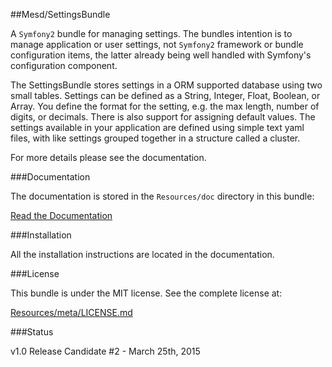 ##Mesd/SettingsBundle

A `Symfony2` bundle for managing settings. The bundles intention is to manage application
or user settings, not `Symfony2` framework or bundle configuration items, the latter
already being well handled with Symfony's configuration component.

The SettingsBundle stores settings in a ORM supported database using two small tables.
Settings can be defined as a String, Integer, Float, Boolean, or Array. You define the
format for the setting, e.g. the max length, number of digits, or decimals. There is
also support for assigning default values. The settings available in your application
are defined using simple text yaml files, with like settings grouped together in a
structure called a cluster.

For more details please see the documentation.


###Documentation

The documentation is stored in the `Resources/doc` directory in this bundle:

[Read the Documentation](https://github.com/MESD/SettingsBundle/blob/master/Resources/doc/index.md)


###Installation

All the installation instructions are located in the documentation.


###License

This bundle is under the MIT license. See the complete license at:

[Resources/meta/LICENSE.md](https://github.com/MESD/SettingsBundle/blob/master/Resources/meta/LICENSE.md)


###Status

v1.0 Release Candidate #2 - March 25th, 2015
